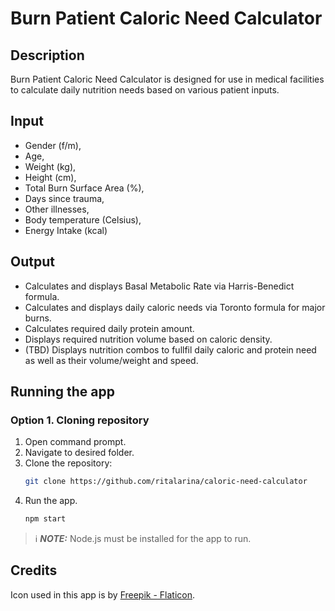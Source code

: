 # Burn Patient Caloric Need Calculator

## Description
Burn Patient Caloric Need Calculator is designed for use in medical facilities to calculate daily nutrition needs based on various patient inputs.

## Input
- Gender (f/m), 
- Age, 
- Weight (kg), 
- Height (cm), 
- Total Burn Surface Area (%), 
- Days since trauma,
- Other illnesses,
- Body temperature (Celsius),
- Energy Intake (kcal)

## Output
- Calculates and displays Basal Metabolic Rate via Harris-Benedict formula.
- Calculates and displays daily caloric needs via Toronto formula for major burns.
- Calculates required daily protein amount.
- Displays required nutrition volume based on caloric density.
- (TBD) Displays nutrition combos to fullfil daily caloric and protein need as well as their volume/weight and speed.


## Running the app
### Option 1. Cloning repository
1. Open command prompt.
2. Navigate to desired folder.
3. Clone the repository:
   ```bash
   git clone https://github.com/ritalarina/caloric-need-calculator
   ```
4. Run the app.
   ```bash
   npm start
   ```
> ℹ️ **_NOTE:_**  Node.js must be installed for the app to run.

## Credits
Icon used in this app is by [Freepik - Flaticon](https://www.flaticon.com/free-icons/nutrient).